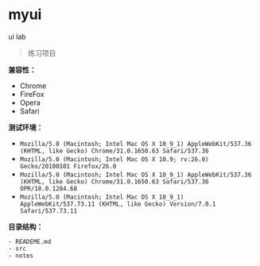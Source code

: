 myui
====

ui lab

> 练习项目

**兼容性：**

- Chrome
- FireFox
- Opera
- Safari

**测试环境：**

- `Mozilla/5.0 (Macintosh; Intel Mac OS X 10_9_1) AppleWebKit/537.36 (KHTML, like Gecko) Chrome/31.0.1650.63 Safari/537.36`
- `Mozilla/5.0 (Macintosh; Intel Mac OS X 10.9; rv:26.0) Gecko/20100101 Firefox/26.0`
- `Mozilla/5.0 (Macintosh; Intel Mac OS X 10_9_1) AppleWebKit/537.36 (KHTML, like Gecko) Chrome/31.0.1650.63 Safari/537.36 OPR/18.0.1284.68`
- `Mozilla/5.0 (Macintosh; Intel Mac OS X 10_9_1) AppleWebKit/537.73.11 (KHTML, like Gecko) Version/7.0.1 Safari/537.73.11`

**目录结构：**

    - READEME.md
    - src
    - notes






